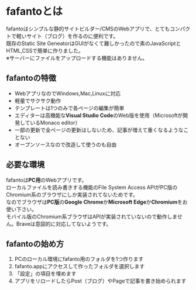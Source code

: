 # fafantoとは
fafantoはシンプルな静的サイトビルダー/CMSのWebアプリで、とてもコンパクトで軽いサイト（ブログ）を作るのに便利です。  
既存のStatic Site GeneatorはGUIがなくて難しかったので素のJavaScriptとHTML,CSSで簡単に作りました。  
※サーバーにファイルをアップロードする機能はありません。

## fafantoの特徴
* WebアプリなのでWindows,Mac,Linuxに対応
* 軽量でサクサク動作
* テンプレートは1つのみで各ページの編集が簡単
* エディターは高機能な**Visual Studio Code**のWeb版を使用（Microsoftが開発しているMonaco editor）
* 一部の更新で全ページの更新はしないため、記事が増えて重くなるようなことない
* オープンソースなので改造して使うのも自由
## 必要な環境
fafantoは**PC用**のWebアプリです。  
ローカルファイルを読み書きする機能のFile System Access APIがPC版のChromium系のブラウザにしか実装されてないためです。  
なのでブラウザは**PC版**の**Google Chrome**か**Microsoft Edge**か**Chromium**をお使い下さい。  
モバイル版のChromium系ブラウザはAPIが実装されていないので動作しません。Braveは意図的に対応してないようです。  
## fafantoの始め方
1. PCのローカル環境にfafanto用のフォルダを1つ作ります
2. fafanto.appにアクセスして作ったフォルダを選択します
3. 「設定」の項目を埋めます
4. アプリをリロードしたらPost（ブログ）やPageで記事を書き始められます
